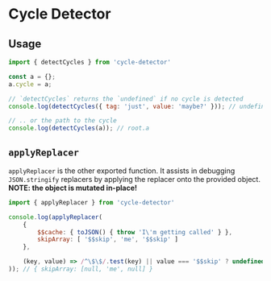 
Cycle Detector
==============

## Usage

```js
import { detectCycles } from 'cycle-detector'

const a = {};
a.cycle = a;

// `detectCycles` returns the `undefined` if no cycle is detected
console.log(detectCycles({ tag: 'just', value: 'maybe?' })); // undefined

// .. or the path to the cycle
console.log(detectCycles(a)); // root.a
```

## `applyReplacer`

`applyReplacer` is the other exported function. It assists in debugging `JSON.stringify` replacers by applying the replacer onto the provided object. **NOTE: the object is mutated in-place!**

```js
import { applyReplacer } from 'cycle-detector'

console.log(applyReplacer(
    {
        $$cache: { toJSON() { throw 'I\'m getting called' } },
        skipArray: [ '$$skip', 'me', '$$skip' ]
    },

    (key, value) => /^\$\$/.test(key) || value === '$$skip' ? undefined : value
)); // { skipArray: [null, 'me', null] }
```
